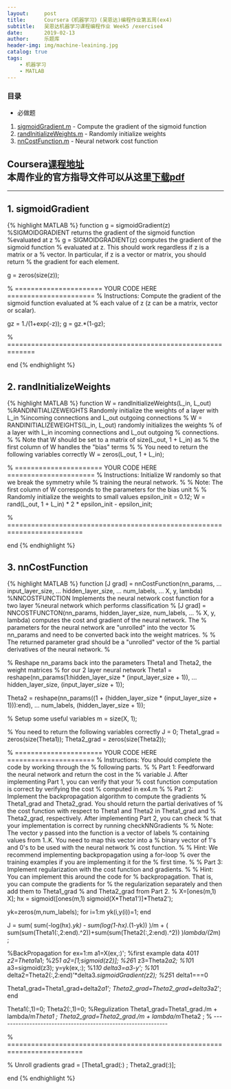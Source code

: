 ```yaml
---
layout:     post
title:      Coursera《机器学习》(吴恩达)编程作业第五周(ex4)
subtitle:   吴恩达机器学习课程编程作业 Week5 /exercise4
date:       2019-02-13
author:     乐题库
header-img: img/machine-leaining.jpg
catalog: true
tags:
    - 机器学习
    - MATLAB
---
```


### 目录
- 必做题
1. [sigmoidGradient.m](#1) - Compute the gradient of the sigmoid function
2. [randInitializeWeights.m](#2) - Randomly initialize weights
3. [nnCostFunction.m](#3) - Neural network cost function


Coursera[课程地址](https://www.coursera.org/learn/machine-learning/)  
本周作业的官方指导文件可以从这里[**下载pdf**](/download/machine-learning-ex4.pdf)
--
---


<h2 id="1">1. sigmoidGradient</h2>

{% highlight MATLAB %}
function g = sigmoidGradient(z)
%SIGMOIDGRADIENT returns the gradient of the sigmoid function
%evaluated at z
%   g = SIGMOIDGRADIENT(z) computes the gradient of the sigmoid function
%   evaluated at z. This should work regardless if z is a matrix or a
%   vector. In particular, if z is a vector or matrix, you should return
%   the gradient for each element.

g = zeros(size(z));

% ====================== YOUR CODE HERE ======================
% Instructions: Compute the gradient of the sigmoid function evaluated at
%               each value of z (z can be a matrix, vector or scalar).

gz = 1./(1+exp(-z));
g = gz.*(1-gz);

% =============================================================

end
{% endhighlight %}


<h2 id="2">2. randInitializeWeights</h2>

{% highlight MATLAB %}
function W = randInitializeWeights(L_in, L_out)
%RANDINITIALIZEWEIGHTS Randomly initialize the weights of a layer with L_in
%incoming connections and L_out outgoing connections
%   W = RANDINITIALIZEWEIGHTS(L_in, L_out) randomly initializes the weights 
%   of a layer with L_in incoming connections and L_out outgoing 
%   connections. 
%
%   Note that W should be set to a matrix of size(L_out, 1 + L_in) as
%   the first column of W handles the "bias" terms
%
% You need to return the following variables correctly 
W = zeros(L_out, 1 + L_in);

% ====================== YOUR CODE HERE ======================
% Instructions: Initialize W randomly so that we break the symmetry while
%               training the neural network.
%
% Note: The first column of W corresponds to the parameters for the bias unit
%
% Randomly initialize the weights to small values
epsilon_init = 0.12;
W = rand(L_out, 1 + L_in) * 2 * epsilon_init - epsilon_init;

% =========================================================================

end
{% endhighlight %}

<h2 id="3">3. nnCostFunction</h2>

{% highlight MATLAB %}
function [J grad] = nnCostFunction(nn_params, ...
                                   input_layer_size, ...
                                   hidden_layer_size, ...
                                   num_labels, ...
                                   X, y, lambda)
%NNCOSTFUNCTION Implements the neural network cost function for a two layer
%neural network which performs classification
%   [J grad] = NNCOSTFUNCTON(nn_params, hidden_layer_size, num_labels, ...
%   X, y, lambda) computes the cost and gradient of the neural network. The
%   parameters for the neural network are "unrolled" into the vector
%   nn_params and need to be converted back into the weight matrices. 
% 
%   The returned parameter grad should be a "unrolled" vector of the
%   partial derivatives of the neural network.
%

% Reshape nn_params back into the parameters Theta1 and Theta2, the weight matrices
% for our 2 layer neural network
Theta1 = reshape(nn_params(1:hidden_layer_size * (input_layer_size + 1)), ...
                 hidden_layer_size, (input_layer_size + 1));

Theta2 = reshape(nn_params((1 + (hidden_layer_size * (input_layer_size + 1))):end), ...
                 num_labels, (hidden_layer_size + 1));

% Setup some useful variables
m = size(X, 1);
         
% You need to return the following variables correctly 
J = 0;
Theta1_grad = zeros(size(Theta1));
Theta2_grad = zeros(size(Theta2));

% ====================== YOUR CODE HERE ======================
% Instructions: You should complete the code by working through the
%               following parts.
%
% Part 1: Feedforward the neural network and return the cost in the
%         variable J. After implementing Part 1, you can verify that your
%         cost function computation is correct by verifying the cost
%         computed in ex4.m
%
% Part 2: Implement the backpropagation algorithm to compute the gradients
%         Theta1_grad and Theta2_grad. You should return the partial derivatives of
%         the cost function with respect to Theta1 and Theta2 in Theta1_grad and
%         Theta2_grad, respectively. After implementing Part 2, you can check
%         that your implementation is correct by running checkNNGradients
%
%         Note: The vector y passed into the function is a vector of labels
%               containing values from 1..K. You need to map this vector into a 
%               binary vector of 1's and 0's to be used with the neural network
%               cost function.
%
%         Hint: We recommend implementing backpropagation using a for-loop
%               over the training examples if you are implementing it for the 
%               first time.
%
% Part 3: Implement regularization with the cost function and gradients.
%
%         Hint: You can implement this around the code for
%               backpropagation. That is, you can compute the gradients for
%               the regularization separately and then add them to Theta1_grad
%               and Theta2_grad from Part 2.
%
X=[ones(m,1) X];
hx = sigmoid([ones(m,1) sigmoid(X*Theta1')]*Theta2');

yk=zeros(m,num_labels);
for i=1:m
  yk(i,y(i))=1;
end

J = sum( sum(-log(hx).*yk) - sum(log(1-hx).*(1-yk)) )/m + ( sum(sum(Theta1(:,2:end).^2))+sum(sum(Theta2(:,2:end).^2)) )*lambda/(2*m) ;

%BackPropagation
for ex=1:m
  a1=X(ex,:)';    %first example data 401*1
  z2=Theta1*a1;    %25*1
  a2=[1;sigmoid(z2)];     %26*1
  z3=Theta2*a2;    %10*1
  a3=sigmoid(z3);
  y=yk(ex,:);   %1*10
  delta3=a3-y'; %10*1
  delta2=Theta2(:,2:end)'*delta3.*sigmoidGradient(z2); %25*1  delta1===0
  
  Theta1_grad=Theta1_grad+delta2*a1';
  Theta2_grad=Theta2_grad+delta3*a2';
end
  
Theta1(:,1)=0;
Theta2(:,1)=0; %Regulization
Theta1_grad=Theta1_grad./m + lambda/m*Theta1 ;
Theta2_grad=Theta2_grad./m + lambda/m*Theta2 ;
% -------------------------------------------------------------

% =========================================================================

% Unroll gradients
grad = [Theta1_grad(:) ; Theta2_grad(:)];

end
{% endhighlight %}
